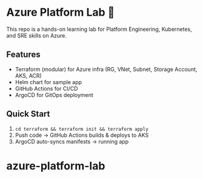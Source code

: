 # Azure Platform Lab 🚀
This repo is a hands-on learning lab for Platform Engineering, Kubernetes, and SRE skills on Azure.

## Features
- Terraform (modular) for Azure infra (RG, VNet, Subnet, Storage Account, AKS, ACR)
- Helm chart for sample app
- GitHub Actions for CI/CD
- ArgoCD for GitOps deployment

## Quick Start
1. `cd terraform && terraform init && terraform apply`
2. Push code → GitHub Actions builds & deploys to AKS
3. ArgoCD auto-syncs manifests → running app
# azure-platform-lab
